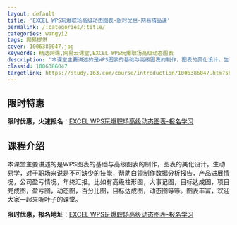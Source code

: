 ```yaml
---
layout: default
title: 'EXCEL WPS玩爆职场高级动态图表-限时优惠-网易精品课'
permalink: /:categories/:title/
categories: wangyi2
tags: 网易提供
cover: 1006386047.jpg
keywords: 精选网课,网易云课堂,EXCEL WPS玩爆职场高级动态图表
description: '本课堂主要讲述的是WPS图表的基础与高级图表的制作，图表的美化设计。生动易学，对于职场来说是不可缺少的技能，帮助白领制作'
classid: 1006386047
targetlink: https://study.163.com/course/introduction/1006386047.htm?share=1&shareId=1025206652&utm_campaign=share&utm_medium=iphoneShare&utm_source=&utm_u=1025206652
---
```


## 限时特惠

**限时优惠，火速报名**：[EXCEL WPS玩爆职场高级动态图表-报名学习](https://study.163.com/course/introduction/1006386047.htm?share=1&shareId=1025206652&utm_campaign=share&utm_medium=iphoneShare&utm_source=&utm_u=1025206652)

## 课程介绍

本课堂主要讲述的是WPS图表的基础与高级图表的制作，图表的美化设计。生动易学，对于职场来说是不可缺少的技能，帮助白领制作数据分析报告，产品进展情况，公司盈亏情况，年终汇报。比如有高级柱形图，大事记图，目标达成图，项目完成图，盈亏图，动态图，百分比图，目标达成图，动态图等等。图表丰富，欢迎大家一起来听叶子的课堂。

**限时优惠，报名地址**：[EXCEL WPS玩爆职场高级动态图表-报名学习](https://study.163.com/course/introduction/1006386047.htm?share=1&shareId=1025206652&utm_campaign=share&utm_medium=iphoneShare&utm_source=&utm_u=1025206652)

